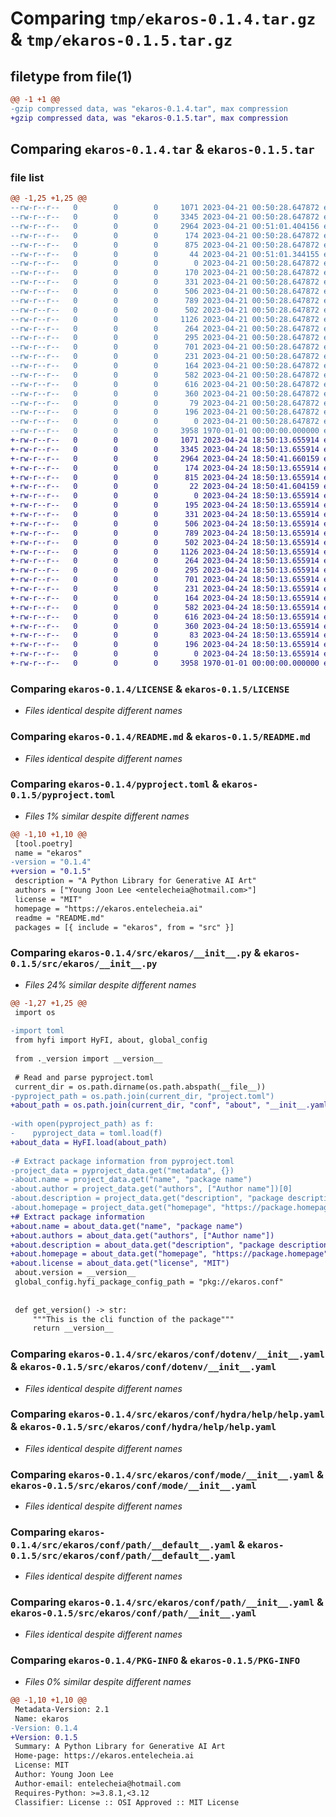 # Comparing `tmp/ekaros-0.1.4.tar.gz` & `tmp/ekaros-0.1.5.tar.gz`

## filetype from file(1)

```diff
@@ -1 +1 @@
-gzip compressed data, was "ekaros-0.1.4.tar", max compression
+gzip compressed data, was "ekaros-0.1.5.tar", max compression
```

## Comparing `ekaros-0.1.4.tar` & `ekaros-0.1.5.tar`

### file list

```diff
@@ -1,25 +1,25 @@
--rw-r--r--   0        0        0     1071 2023-04-21 00:50:28.647872 ekaros-0.1.4/LICENSE
--rw-r--r--   0        0        0     3345 2023-04-21 00:50:28.647872 ekaros-0.1.4/README.md
--rw-r--r--   0        0        0     2964 2023-04-21 00:51:01.404156 ekaros-0.1.4/pyproject.toml
--rw-r--r--   0        0        0      174 2023-04-21 00:50:28.647872 ekaros-0.1.4/src/ekaros/__cli__.py
--rw-r--r--   0        0        0      875 2023-04-21 00:50:28.647872 ekaros-0.1.4/src/ekaros/__init__.py
--rw-r--r--   0        0        0       44 2023-04-21 00:51:01.344155 ekaros-0.1.4/src/ekaros/_version.py
--rw-r--r--   0        0        0        0 2023-04-21 00:50:28.647872 ekaros-0.1.4/src/ekaros/conf/__init__.py
--rw-r--r--   0        0        0      170 2023-04-21 00:50:28.647872 ekaros-0.1.4/src/ekaros/conf/about/__init__.yaml
--rw-r--r--   0        0        0      331 2023-04-21 00:50:28.647872 ekaros-0.1.4/src/ekaros/conf/batch/__init__.yaml
--rw-r--r--   0        0        0      506 2023-04-21 00:50:28.647872 ekaros-0.1.4/src/ekaros/conf/config.yaml
--rw-r--r--   0        0        0      789 2023-04-21 00:50:28.647872 ekaros-0.1.4/src/ekaros/conf/dotenv/__init__.yaml
--rw-r--r--   0        0        0      502 2023-04-21 00:50:28.647872 ekaros-0.1.4/src/ekaros/conf/hconf.yaml
--rw-r--r--   0        0        0     1126 2023-04-21 00:50:28.647872 ekaros-0.1.4/src/ekaros/conf/hydra/help/help.yaml
--rw-r--r--   0        0        0      264 2023-04-21 00:50:28.647872 ekaros-0.1.4/src/ekaros/conf/hydra/job_logging/custom.yaml
--rw-r--r--   0        0        0      295 2023-04-21 00:50:28.647872 ekaros-0.1.4/src/ekaros/conf/joblib/__init__.yaml
--rw-r--r--   0        0        0      701 2023-04-21 00:50:28.647872 ekaros-0.1.4/src/ekaros/conf/mode/__init__.yaml
--rw-r--r--   0        0        0      231 2023-04-21 00:50:28.647872 ekaros-0.1.4/src/ekaros/conf/mode/debug.yaml
--rw-r--r--   0        0        0      164 2023-04-21 00:50:28.647872 ekaros-0.1.4/src/ekaros/conf/path/__batch__.yaml
--rw-r--r--   0        0        0      582 2023-04-21 00:50:28.647872 ekaros-0.1.4/src/ekaros/conf/path/__default__.yaml
--rw-r--r--   0        0        0      616 2023-04-21 00:50:28.647872 ekaros-0.1.4/src/ekaros/conf/path/__init__.yaml
--rw-r--r--   0        0        0      360 2023-04-21 00:50:28.647872 ekaros-0.1.4/src/ekaros/conf/project/__init__.yaml
--rw-r--r--   0        0        0       79 2023-04-21 00:50:28.647872 ekaros-0.1.4/src/ekaros/conf/task/__init__.yaml
--rw-r--r--   0        0        0      196 2023-04-21 00:50:28.647872 ekaros-0.1.4/src/ekaros/project.toml
--rw-r--r--   0        0        0        0 2023-04-21 00:50:28.647872 ekaros-0.1.4/src/ekaros/py.typed
--rw-r--r--   0        0        0     3958 1970-01-01 00:00:00.000000 ekaros-0.1.4/PKG-INFO
+-rw-r--r--   0        0        0     1071 2023-04-24 18:50:13.655914 ekaros-0.1.5/LICENSE
+-rw-r--r--   0        0        0     3345 2023-04-24 18:50:13.655914 ekaros-0.1.5/README.md
+-rw-r--r--   0        0        0     2964 2023-04-24 18:50:41.660159 ekaros-0.1.5/pyproject.toml
+-rw-r--r--   0        0        0      174 2023-04-24 18:50:13.655914 ekaros-0.1.5/src/ekaros/__cli__.py
+-rw-r--r--   0        0        0      815 2023-04-24 18:50:13.655914 ekaros-0.1.5/src/ekaros/__init__.py
+-rw-r--r--   0        0        0       22 2023-04-24 18:50:41.604159 ekaros-0.1.5/src/ekaros/_version.py
+-rw-r--r--   0        0        0        0 2023-04-24 18:50:13.655914 ekaros-0.1.5/src/ekaros/conf/__init__.py
+-rw-r--r--   0        0        0      195 2023-04-24 18:50:13.655914 ekaros-0.1.5/src/ekaros/conf/about/__init__.yaml
+-rw-r--r--   0        0        0      331 2023-04-24 18:50:13.655914 ekaros-0.1.5/src/ekaros/conf/batch/__init__.yaml
+-rw-r--r--   0        0        0      506 2023-04-24 18:50:13.655914 ekaros-0.1.5/src/ekaros/conf/config.yaml
+-rw-r--r--   0        0        0      789 2023-04-24 18:50:13.655914 ekaros-0.1.5/src/ekaros/conf/dotenv/__init__.yaml
+-rw-r--r--   0        0        0      502 2023-04-24 18:50:13.655914 ekaros-0.1.5/src/ekaros/conf/hconf.yaml
+-rw-r--r--   0        0        0     1126 2023-04-24 18:50:13.655914 ekaros-0.1.5/src/ekaros/conf/hydra/help/help.yaml
+-rw-r--r--   0        0        0      264 2023-04-24 18:50:13.655914 ekaros-0.1.5/src/ekaros/conf/hydra/job_logging/custom.yaml
+-rw-r--r--   0        0        0      295 2023-04-24 18:50:13.655914 ekaros-0.1.5/src/ekaros/conf/joblib/__init__.yaml
+-rw-r--r--   0        0        0      701 2023-04-24 18:50:13.655914 ekaros-0.1.5/src/ekaros/conf/mode/__init__.yaml
+-rw-r--r--   0        0        0      231 2023-04-24 18:50:13.655914 ekaros-0.1.5/src/ekaros/conf/mode/debug.yaml
+-rw-r--r--   0        0        0      164 2023-04-24 18:50:13.655914 ekaros-0.1.5/src/ekaros/conf/path/__batch__.yaml
+-rw-r--r--   0        0        0      582 2023-04-24 18:50:13.655914 ekaros-0.1.5/src/ekaros/conf/path/__default__.yaml
+-rw-r--r--   0        0        0      616 2023-04-24 18:50:13.655914 ekaros-0.1.5/src/ekaros/conf/path/__init__.yaml
+-rw-r--r--   0        0        0      360 2023-04-24 18:50:13.655914 ekaros-0.1.5/src/ekaros/conf/project/__init__.yaml
+-rw-r--r--   0        0        0       83 2023-04-24 18:50:13.655914 ekaros-0.1.5/src/ekaros/conf/task/__init__.yaml
+-rw-r--r--   0        0        0      196 2023-04-24 18:50:13.655914 ekaros-0.1.5/src/ekaros/project.toml
+-rw-r--r--   0        0        0        0 2023-04-24 18:50:13.655914 ekaros-0.1.5/src/ekaros/py.typed
+-rw-r--r--   0        0        0     3958 1970-01-01 00:00:00.000000 ekaros-0.1.5/PKG-INFO
```

### Comparing `ekaros-0.1.4/LICENSE` & `ekaros-0.1.5/LICENSE`

 * *Files identical despite different names*

### Comparing `ekaros-0.1.4/README.md` & `ekaros-0.1.5/README.md`

 * *Files identical despite different names*

### Comparing `ekaros-0.1.4/pyproject.toml` & `ekaros-0.1.5/pyproject.toml`

 * *Files 1% similar despite different names*

```diff
@@ -1,10 +1,10 @@
 [tool.poetry]
 name = "ekaros"
-version = "0.1.4"
+version = "0.1.5"
 description = "A Python Library for Generative AI Art"
 authors = ["Young Joon Lee <entelecheia@hotmail.com>"]
 license = "MIT"
 homepage = "https://ekaros.entelecheia.ai"
 readme = "README.md"
 packages = [{ include = "ekaros", from = "src" }]
```

### Comparing `ekaros-0.1.4/src/ekaros/__init__.py` & `ekaros-0.1.5/src/ekaros/__init__.py`

 * *Files 24% similar despite different names*

```diff
@@ -1,27 +1,25 @@
 import os
 
-import toml
 from hyfi import HyFI, about, global_config
 
 from ._version import __version__
 
 # Read and parse pyproject.toml
 current_dir = os.path.dirname(os.path.abspath(__file__))
-pyproject_path = os.path.join(current_dir, "project.toml")
+about_path = os.path.join(current_dir, "conf", "about", "__init__.yaml")
 
-with open(pyproject_path) as f:
-    pyproject_data = toml.load(f)
+about_data = HyFI.load(about_path)
 
-# Extract package information from pyproject.toml
-project_data = pyproject_data.get("metadata", {})
-about.name = project_data.get("name", "package name")
-about.author = project_data.get("authors", ["Author name"])[0]
-about.description = project_data.get("description", "package description")
-about.homepage = project_data.get("homepage", "https://package.homepage")
+# Extract package information
+about.name = about_data.get("name", "package name")
+about.authors = about_data.get("authors", ["Author name"])
+about.description = about_data.get("description", "package description")
+about.homepage = about_data.get("homepage", "https://package.homepage")
+about.license = about_data.get("license", "MIT")
 about.version = __version__
 global_config.hyfi_package_config_path = "pkg://ekaros.conf"
 
 
 def get_version() -> str:
     """This is the cli function of the package"""
     return __version__
```

### Comparing `ekaros-0.1.4/src/ekaros/conf/dotenv/__init__.yaml` & `ekaros-0.1.5/src/ekaros/conf/dotenv/__init__.yaml`

 * *Files identical despite different names*

### Comparing `ekaros-0.1.4/src/ekaros/conf/hydra/help/help.yaml` & `ekaros-0.1.5/src/ekaros/conf/hydra/help/help.yaml`

 * *Files identical despite different names*

### Comparing `ekaros-0.1.4/src/ekaros/conf/mode/__init__.yaml` & `ekaros-0.1.5/src/ekaros/conf/mode/__init__.yaml`

 * *Files identical despite different names*

### Comparing `ekaros-0.1.4/src/ekaros/conf/path/__default__.yaml` & `ekaros-0.1.5/src/ekaros/conf/path/__default__.yaml`

 * *Files identical despite different names*

### Comparing `ekaros-0.1.4/src/ekaros/conf/path/__init__.yaml` & `ekaros-0.1.5/src/ekaros/conf/path/__init__.yaml`

 * *Files identical despite different names*

### Comparing `ekaros-0.1.4/PKG-INFO` & `ekaros-0.1.5/PKG-INFO`

 * *Files 0% similar despite different names*

```diff
@@ -1,10 +1,10 @@
 Metadata-Version: 2.1
 Name: ekaros
-Version: 0.1.4
+Version: 0.1.5
 Summary: A Python Library for Generative AI Art
 Home-page: https://ekaros.entelecheia.ai
 License: MIT
 Author: Young Joon Lee
 Author-email: entelecheia@hotmail.com
 Requires-Python: >=3.8.1,<3.12
 Classifier: License :: OSI Approved :: MIT License
```

